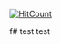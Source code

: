 [![HitCount](http://hits.dwyl.io/YTiStrafeNubzHD/test.svg)](http://hits.dwyl.io/YTiStrafeNubzHD/test)

f# test
test
